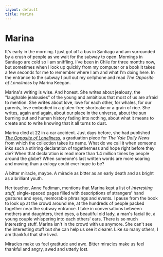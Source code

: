```yaml
---
layout: default
title: Marina
---
```

Marina
================================

It's early in the morning. I just got off a bus in Santiago and am surrounded by a crush of people as we wait for the subway to open. Mornings in Santiago are cold so I am sniffling. I've been in Chile for three months now, but sometimes when I look up quickly from my computer or a book it takes a few seconds for me to remember where I am and what I'm doing here. In the entrance to the subway I pull out my cellphone and read _The Opposite of Loneliness_ by Marina Keegan. 

Marina's writing is wise. And honest. She writes about jealousy, the "laughable jealousies" of the young and ambitious that most of us are afraid to mention. She writes about love, love for each other, for whales, for our parents, love embodied in a gluten-free shortcake or a grain of rice. She writes, again and again, about our place in the universe, about the sun burning out and human history fading into nothing, about what it means to create and to write knowing that it all turns to dust. 

Marina died at 22 in a car accident. Just days before, she had published [_The Opposite of Loneliness_](http://yaledailynews.com/crosscampus/2012/05/27/keegan-the-opposite-of-loneliness/), a graduation piece for _The Yale Daily News_ from which the collection takes its name. What do we call it when someone inks such a stirring declaration of togetherness and hope right before they die? When that declaration is read more than 1.4 million times by people around the globe? When someone's last written words are more soaring and moving than a eulogy could ever hope to be?

A bitter miracle, maybe. A miracle as bitter as an early death and as bright as a brilliant youth.

Her teacher, Anne Fadiman, mentions that Marina kept a list of _interesting stuff_, single-spaced pages filled with descriptions of strangers' hand gestures and eyes, memorable phrasings and  events. I pause from the book to look up at the crowd around me, at the hundreds of people packed together near the subway entrance. I take in conversations between mothers and daughters, tired eyes, a beautiful old lady, a man's facial tic, a young couple whispering into each others' ears. There is so much interesting stuff. Marina isn't in the crowd with us anymore. She can't see the interesting stuff but she can help us see it clearer. Like so many others, I am thankful that she lived. 

Miracles make us feel gratitude and awe. Bitter miracles make us feel thankful and angry, awed and utterly lost. 